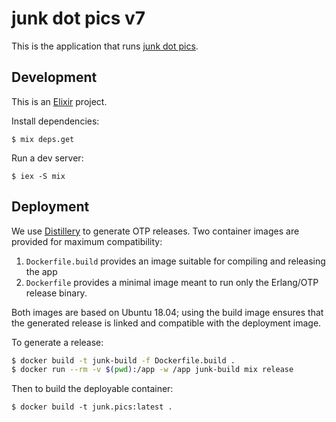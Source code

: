 # junk dot pics v7

This is the application that runs [junk dot pics][1].

[1]: https://junk.pics

## Development

This is an [Elixir][2] project.

Install dependencies:

```
$ mix deps.get
```

Run a dev server:

```
$ iex -S mix
```

[2]: https://elixir-lang.org

## Deployment

We use [Distillery][3] to generate OTP releases. Two container images are
provided for maximum compatibility:

  1. `Dockerfile.build` provides an image suitable for compiling and releasing
     the app
  2. `Dockerfile` provides a minimal image meant to run only the Erlang/OTP
     release binary.

Both images are based on Ubuntu 18.04; using the build image ensures that the
generated release is linked and compatible with the deployment image.

To generate a release:

```bash
$ docker build -t junk-build -f Dockerfile.build .
$ docker run --rm -v $(pwd):/app -w /app junk-build mix release
```

Then to build the deployable container:

```
$ docker build -t junk.pics:latest .
```

[3]: https://github.com/bitwalker/distillery
